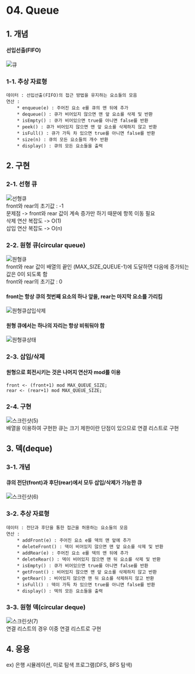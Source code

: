 # 04. Queue

## 1. 개념
#### 선입선출(FIFO)
![큐](https://user-images.githubusercontent.com/31130917/104310349-e84e0200-5516-11eb-8022-fd80f608ae2f.PNG)
### 1-1. 추상 자료형
    데이터 : 선입선출(FIFO)의 접근 방법을 유지하는 요소들의 모음  
    연산 :  
        * enqueue(e) : 주어진 요소 e를 큐의 맨 뒤에 추가  
        * dequeue() : 큐가 비어있지 않으면 맨 앞 요소를 삭제 및 반환  
        * isEmpty() : 큐가 비어있으면 true를 아니면 false를 반환  
        * peek() : 큐가 비어있지 않으면 맨 앞 요소를 삭제하지 않고 반환  
        * isFull() : 큐가 가득 차 있으면 true를 아니면 false를 반환  
        * size(n) : 큐의 모든 요소들의 개수 반환  
        * display() : 큐의 모든 요소들을 출력
## 2. 구현
### 2-1. 선형 큐
![선형큐](https://user-images.githubusercontent.com/31130917/104311480-9d34ee80-5518-11eb-8a7e-1d6745a275d4.jpg)  
front와 rear의 초기값 : -1  
문제점 -> front와 rear 값이 계속 증가만 하기 때문에 항목 이동 필요  
삭제 연산 복잡도 -> O(1)  
삽입 연산 복잡도 -> O(n)  
### 2-2. 원형 큐(circular queue)
![원형큐](https://user-images.githubusercontent.com/31130917/104311487-9f974880-5518-11eb-8b09-f73e40ab4c43.jpg)  
front와 rear 값이 배열의 끝인 (MAX_SIZE_QUEUE-1)에 도달하면 다음에 증가되는 값은 0이 되도록 함  
front와 rear의 초기값 : 0
#### front는 항상 큐의 첫번째 요소의 하나 앞을, rear는 마지막 요소를 가리킴
![원형큐삽입삭제](https://user-images.githubusercontent.com/31130917/104313204-07e72980-551b-11eb-8eaf-a679c199d0be.jpg)  
#### 원형 큐에서는 하나의 자리는 항상 비워둬야 함  
![원형큐상태](https://user-images.githubusercontent.com/31130917/104313207-0a498380-551b-11eb-8992-9459ee063acf.jpg)  
### 2-3. 삽입/삭제
#### 원형으로 회전시키는 것은 나머지 연산자 mod를 이용
    front <- (front+1) mod MAX_QUEUE_SIZE;  
    rear <- (rear+1) mod MAX_QUEUE_SIZE;
### 2-4. 구현
![스크린샷(5)](https://user-images.githubusercontent.com/31130917/104313804-eb97bc80-551b-11eb-96ae-d866879a9b71.png)  
배열을 이용하여 구현한 큐는 크기 제한이란 단점이 있으므로 연결 리스트로 구현  
## 3. 덱(deque)
### 3-1. 개념
#### 큐의 전단(front)과 후단(rear)에서 모두 삽입/삭제가 가능한 큐  
![스크린샷(6)](https://user-images.githubusercontent.com/31130917/104314773-3bc34e80-551d-11eb-92f3-52c2e842ea11.png)  
### 3-2. 추상 자료형
    데이터 : 전단과 후단을 통한 접근을 허용하는 요소들의 모음  
    연산 :  
        * addFront(e) : 주어진 요소 e를 덱의 맨 앞에 추가  
        * deleteFront() : 덱이 비어있지 않으면 맨 앞 요소를 삭제 및 반환  
        * addRear(e) : 주어진 요소 e를 덱의 맨 뒤에 추가  
        * deleteRear() : 덱이 비어있지 않으면 맨 뒤 요소를 삭제 및 반환  
        * isEmpty() : 큐가 비어있으면 true를 아니면 false를 반환  
        * getFront() : 비어있지 않으면 맨 앞 요소를 삭제하지 않고 반환  
        * getRear() : 비어있지 않으면 맨 뒤 요소를 삭제하지 않고 반환
        * isFull() : 덱이 가득 차 있으면 true를 아니면 false를 반환  
        * display() : 덱의 모든 요소들을 출력
### 3-3. 원형 덱(circular deque)
![스크린샷(7)](https://user-images.githubusercontent.com/31130917/104315560-7f6a8800-551e-11eb-87be-3c3b290ae86f.png)  
연결 리스트의 경우 이중 연결 리스트로 구현  
## 4. 응용
ex) 은행 시뮬레이션, 미로 탐색 프로그램(DFS, BFS 탐색)